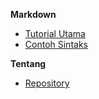**Markdown**
- [Tutorial Utama](README.md)
- [Contoh Sintaks](example/example.md)

**Tentang**
- [Repository](https://github.com/hezbymuhammad/markdown)
